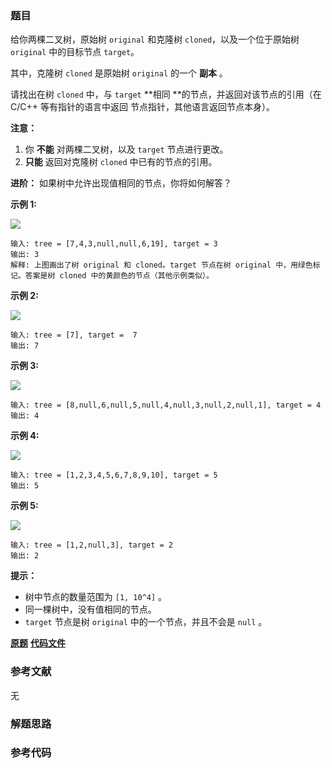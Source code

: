 ### 题目
给你两棵二叉树，原始树 `original` 和克隆树 `cloned`，以及一个位于原始树 `original` 中的目标节点 `target`。

其中，克隆树 `cloned` 是原始树 `original` 的一个 **副本** 。

请找出在树 `cloned` 中，与 `target`  **相同  **的节点，并返回对该节点的引用（在 C/C++ 等有指针的语言中返回
节点指针，其他语言返回节点本身）。



**注意：**

  1. 你 **不能** 对两棵二叉树，以及 `target` 节点进行更改。
  2. **只能** 返回对克隆树 `cloned` 中已有的节点的引用。

**进阶：** 如果树中允许出现值相同的节点，你将如何解答？



**示例 1:**

![](https://assets.leetcode.com/uploads/2020/02/21/e1.png)

    
    
    输入: tree = [7,4,3,null,null,6,19], target = 3
    输出: 3
    解释: 上图画出了树 original 和 cloned。target 节点在树 original 中，用绿色标记。答案是树 cloned 中的黄颜色的节点（其他示例类似）。

**示例 2:**

![](https://assets.leetcode.com/uploads/2020/02/21/e2.png)

    
    
    输入: tree = [7], target =  7
    输出: 7
    

**示例 3:**

![](https://assets.leetcode.com/uploads/2020/02/21/e3.png)

    
    
    输入: tree = [8,null,6,null,5,null,4,null,3,null,2,null,1], target = 4
    输出: 4
    

**示例 4:**

![](https://assets.leetcode.com/uploads/2020/02/21/e4.png)

    
    
    输入: tree = [1,2,3,4,5,6,7,8,9,10], target = 5
    输出: 5
    

**示例 5:**

![](https://assets.leetcode.com/uploads/2020/02/21/e5.png)

    
    
    输入: tree = [1,2,null,3], target = 2
    输出: 2



**提示：**

  * 树中节点的数量范围为 `[1, 10^4]` 。
  * 同一棵树中，没有值相同的节点。
  * `target` 节点是树 `original` 中的一个节点，并且不会是 `null` 。

 **[原题](https://leetcode-cn.com/problems/find-a-corresponding-node-of-a-binary-tree-in-a-clone-of-that-tree/)**    **[代码文件]()**


### 参考文献
无

### 解题思路




### 参考代码

```go


```




